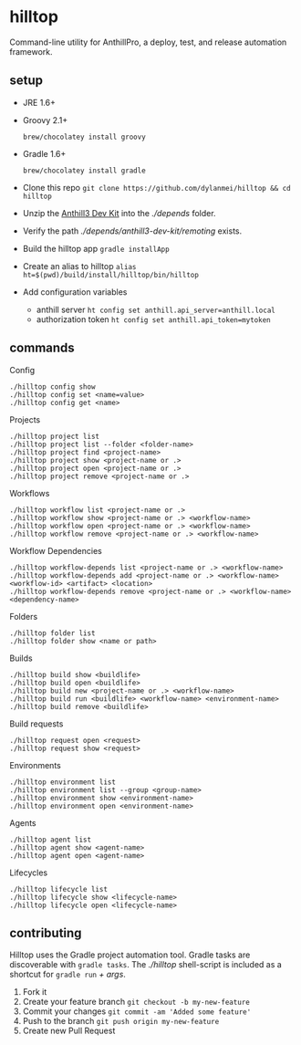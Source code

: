 # hilltop

Command-line utility for AnthillPro, a deploy, test, and release automation framework.

## setup

* JRE 1.6+
* Groovy 2.1+

    `brew/chocolatey install groovy`

* Gradle 1.6+

    `brew/chocolatey install gradle`
* Clone this repo `git clone https://github.com/dylanmei/hilltop && cd hilltop`
* Unzip the [Anthill3 Dev Kit](http://docs.urbancode.com/anthill3-help-3.8/html/DevKit.html) into the *./depends* folder.
 * Verify the path *./depends/anthill3-dev-kit/remoting* exists.
* Build the hilltop app `gradle installApp`
* Create an alias to hilltop `alias ht=$(pwd)/build/install/hilltop/bin/hilltop`
* Add configuration variables
    * anthill server `ht config set anthill.api_server=anthill.local`
    * authorization token `ht config set anthill.api_token=mytoken`

## commands

Config

    ./hilltop config show
    ./hilltop config set <name=value>
    ./hilltop config get <name>

Projects

    ./hilltop project list
    ./hilltop project list --folder <folder-name>
    ./hilltop project find <project-name>
    ./hilltop project show <project-name or .>
    ./hilltop project open <project-name or .>
    ./hilltop project remove <project-name or .>

Workflows

    ./hilltop workflow list <project-name or .>
    ./hilltop workflow show <project-name or .> <workflow-name>
    ./hilltop workflow open <project-name or .> <workflow-name>
    ./hilltop workflow remove <project-name or .> <workflow-name>

Workflow Dependencies

    ./hilltop workflow-depends list <project-name or .> <workflow-name>
    ./hilltop workflow-depends add <project-name or .> <workflow-name> <workflow-id> <artifact> <location>
    ./hilltop workflow-depends remove <project-name or .> <workflow-name> <dependency-name>

Folders

    ./hilltop folder list
    ./hilltop folder show <name or path>

Builds

    ./hilltop build show <buildlife>
    ./hilltop build open <buildlife>
    ./hilltop build new <project-name or .> <workflow-name>
    ./hilltop build run <buildlife> <workflow-name> <environment-name>
    ./hilltop build remove <buildlife>

Build requests

    ./hilltop request open <request>
    ./hilltop request show <request>

Environments

    ./hilltop environment list
    ./hilltop environment list --group <group-name>
    ./hilltop environment show <environment-name>
    ./hilltop environment open <environment-name>

Agents

    ./hilltop agent list
    ./hilltop agent show <agent-name>
    ./hilltop agent open <agent-name>

Lifecycles

    ./hilltop lifecycle list
    ./hilltop lifecycle show <lifecycle-name>
    ./hilltop lifecycle open <lifecycle-name>

## contributing

Hilltop uses the Gradle project automation tool. Gradle tasks are discoverable with `gradle tasks`. The *./hilltop* shell-script is included as a shortcut for `gradle run` *+ args*.

1. Fork it
2. Create your feature branch `git checkout -b my-new-feature`
3. Commit your changes `git commit -am 'Added some feature'`
4. Push to the branch `git push origin my-new-feature`
5. Create new Pull Request
